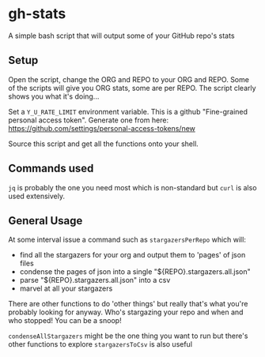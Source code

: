 # gh-stats
A simple bash script that will output some of your GitHub repo's stats

## Setup
Open the script, change the ORG and REPO to your ORG and REPO. Some of
the scripts will give you ORG stats, some are per REPO. The script clearly
shows you what it's doing...

Set a `Y_U_RATE_LIMIT` environment variable. This is a github "Fine-grained personal access token".
Generate one from here: https://github.com/settings/personal-access-tokens/new

Source this script and get all the functions onto your shell.

## Commands used
`jq` is probably the one you need most which is non-standard but `curl` is also
used extensively.

## General Usage
At some interval issue a command such as `stargazersPerRepo` which will:
* find all the stargazers for your org and output them to 'pages' of json files
* condense the pages of json into a single "${REPO}.stargazers.all.json"
* parse "${REPO}.stargazers.all.json" into a csv
* marvel at all your stargazers

There are other functions to do 'other things' but really that's what you're probably
looking for anyway. Who's stargazing your repo and when and who stopped! You can be a
snoop!

`condenseAllStargazers` might be the one thing you want to run but there's other functions to explore
`stargazersToCsv` is also useful